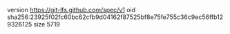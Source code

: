 version https://git-lfs.github.com/spec/v1
oid sha256:23925f02fc60bc62cfb9d04162f87525bf8e75fe755c36c9ec56ffb129326125
size 5719
